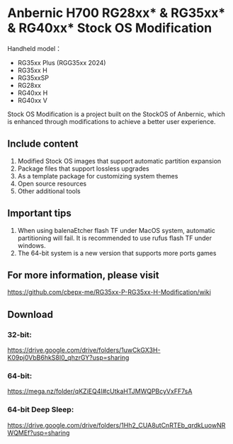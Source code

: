 # Anbernic H700 RG28xx* &amp; RG35xx* &amp; RG40xx* Stock OS Modification

Handheld model：
- RG35xx Plus (RGG35xx 2024)
- RG35xx H
- RG35xxSP
- RG28xx
- RG40xx H
- RG40xx V

Stock OS Modification is a project built on the StockOS of Anbernic, which is enhanced through modifications to achieve a better user experience.

## Include content

1. Modified Stock OS images that support automatic partition expansion
2. Package files that support lossless upgrades
3. As a template package for customizing system themes
4. Open source resources
5. Other additional tools

## Important tips
1. When using balenaEtcher flash TF under MacOS system, automatic partitioning will fail. It is recommended to use rufus flash TF under windows.
2. The 64-bit system is a new version that supports more ports games

## For more information, please visit
https://github.com/cbepx-me/RG35xx-P-RG35xx-H-Modification/wiki

## Download
### 32-bit:
https://drive.google.com/drive/folders/1uwCkGX3H-K09pj0VbB6hkS8I0_qhzrGY?usp=sharing
### 64-bit:
https://mega.nz/folder/qKZiEQ4I#cUtkaHTJMWQPBcyVxFF7sA
### 64-bit Deep Sleep:
https://drive.google.com/drive/folders/1Hh2_CUA8utCnRTEb_qrdkLuowNRWQMEf?usp=sharing
